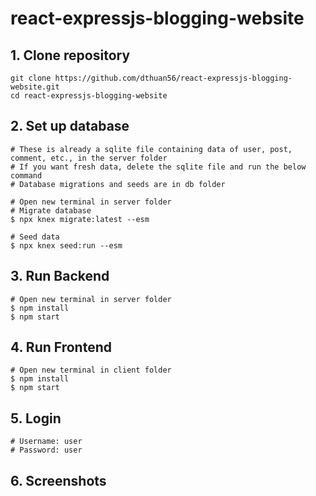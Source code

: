 # react-expressjs-blogging-website

## 1. Clone repository
```
git clone https://github.com/dthuan56/react-expressjs-blogging-website.git
cd react-expressjs-blogging-website
```
## 2. Set up database
```
# These is already a sqlite file containing data of user, post, comment, etc., in the server folder
# If you want fresh data, delete the sqlite file and run the below command 
# Database migrations and seeds are in db folder

# Open new terminal in server folder
# Migrate database
$ npx knex migrate:latest --esm

# Seed data
$ npx knex seed:run --esm
```

## 3. Run Backend
```
# Open new terminal in server folder
$ npm install
$ npm start
```

## 4. Run Frontend
```
# Open new terminal in client folder
$ npm install
$ npm start
```
## 5. Login
```
# Username: user
# Password: user
```
## 6. Screenshots





